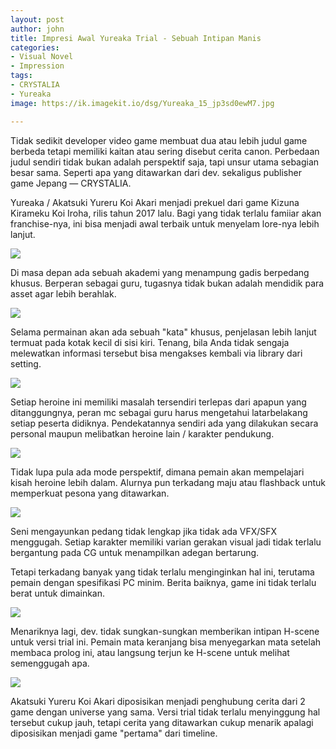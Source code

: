 ```yaml
---
layout: post
author: john
title: Impresi Awal Yureaka Trial - Sebuah Intipan Manis
categories:
- Visual Novel
- Impression
tags:
- CRYSTALIA
- Yureaka
image: https://ik.imagekit.io/dsg/Yureaka_15_jp3sd0ewM7.jpg

---
```

Tidak sedikit developer video game membuat dua atau lebih judul game berbeda tetapi memiliki kaitan atau sering disebut cerita canon. Perbedaan judul sendiri tidak bukan adalah perspektif saja, tapi unsur utama sebagian besar sama. Seperti apa yang ditawarkan dari dev. sekaligus publisher game Jepang — CRYSTALIA.

Yureaka / Akatsuki Yureru Koi Akari menjadi prekuel dari game Kizuna Kirameku Koi Iroha, rilis tahun 2017 lalu. Bagi yang tidak terlalu famiiar akan franchise-nya, ini bisa menjadi awal terbaik untuk menyelam lore-nya lebih lanjut.

![](https://ik.imagekit.io/dsg/Yureaka_11_HmcLZ2ORQ.jpg)

Di masa depan ada sebuah akademi yang menampung gadis berpedang khusus. Berperan sebagai guru, tugasnya tidak bukan adalah mendidik para asset agar lebih berahlak.

![](https://ik.imagekit.io/dsg/Yureaka_3_2jO7LbZ5w.jpg)

Selama permainan akan ada sebuah "kata" khusus, penjelasan lebih lanjut termuat pada kotak kecil di sisi kiri. Tenang, bila Anda tidak sengaja melewatkan informasi tersebut bisa mengakses kembali via library dari setting.

![](https://ik.imagekit.io/dsg/Yureaka_10_FApkx03Qcj.jpg)

Setiap heroine ini memiliki masalah tersendiri terlepas dari apapun yang ditanggungnya, peran mc sebagai guru harus mengetahui latarbelakang setiap peserta didiknya. Pendekatannya sendiri ada yang dilakukan secara personal maupun melibatkan heroine lain / karakter pendukung.

![](https://ik.imagekit.io/dsg/Yureaka_8_uqR55QGRUi.jpg)

Tidak lupa pula ada mode perspektif, dimana pemain akan mempelajari kisah heroine lebih dalam. Alurnya pun terkadang maju atau flashback untuk memperkuat pesona yang ditawarkan.

![](https://ik.imagekit.io/dsg/Yureaka_6_30dgWdZYD.jpg)

Seni mengayunkan pedang tidak lengkap jika tidak ada VFX/SFX menggugah. Setiap karakter memiliki varian gerakan visual jadi tidak terlalu bergantung pada CG untuk menampilkan adegan bertarung.

Tetapi terkadang banyak yang tidak terlalu menginginkan hal ini, terutama pemain dengan spesifikasi PC minim. Berita baiknya, game ini tidak terlalu berat untuk dimainkan.

![](https://ik.imagekit.io/dsg/Yureaka_2_R3qpsQq5U.jpg)

Menariknya lagi, dev. tidak sungkan-sungkan memberikan intipan H-scene untuk versi trial ini. Pemain mata keranjang bisa menyegarkan mata setelah membaca prolog ini, atau langsung terjun ke H-scene untuk melihat semenggugah apa.

![](https://ik.imagekit.io/dsg/Yureaka_4_SEXNXm_NA.jpg)

Akatsuki Yureru Koi Akari diposisikan menjadi penghubung cerita dari 2 game dengan universe yang sama. Versi trial tidak terlalu menyinggung hal tersebut cukup jauh, tetapi cerita yang ditawarkan cukup menarik apalagi diposisikan menjadi game "pertama" dari timeline.